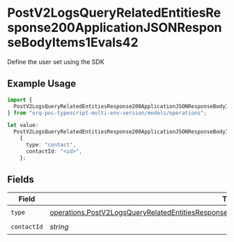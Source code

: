 # PostV2LogsQueryRelatedEntitiesResponse200ApplicationJSONResponseBodyItems1Evals42

Define the user set using the SDK

## Example Usage

```typescript
import {
  PostV2LogsQueryRelatedEntitiesResponse200ApplicationJSONResponseBodyItems1Evals42,
} from "orq-poc-typescript-multi-env-version/models/operations";

let value:
  PostV2LogsQueryRelatedEntitiesResponse200ApplicationJSONResponseBodyItems1Evals42 =
    {
      type: "contact",
      contactId: "<id>",
    };
```

## Fields

| Field                                                                                                                                                                                                                | Type                                                                                                                                                                                                                 | Required                                                                                                                                                                                                             | Description                                                                                                                                                                                                          |
| -------------------------------------------------------------------------------------------------------------------------------------------------------------------------------------------------------------------- | -------------------------------------------------------------------------------------------------------------------------------------------------------------------------------------------------------------------- | -------------------------------------------------------------------------------------------------------------------------------------------------------------------------------------------------------------------- | -------------------------------------------------------------------------------------------------------------------------------------------------------------------------------------------------------------------- |
| `type`                                                                                                                                                                                                               | [operations.PostV2LogsQueryRelatedEntitiesResponse200ApplicationJSONResponseBodyItems1Evals42Type](../../models/operations/postv2logsqueryrelatedentitiesresponse200applicationjsonresponsebodyitems1evals42type.md) | :heavy_check_mark:                                                                                                                                                                                                   | N/A                                                                                                                                                                                                                  |
| `contactId`                                                                                                                                                                                                          | *string*                                                                                                                                                                                                             | :heavy_check_mark:                                                                                                                                                                                                   | N/A                                                                                                                                                                                                                  |